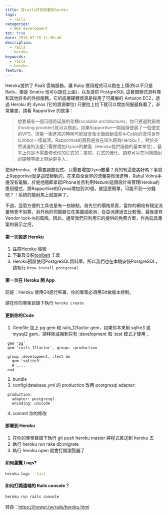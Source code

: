 ```yaml
---
title: 将rails项目部署到heroku
tags:
  - rails
categories:
  - Web development
toc: true
date: 2016-07-18 11:36:48
description: 
  - rails
  - heroku
keywords:
  - rails
  - heroku
feature:
---
```


Heroku提供了 PaaS 雲端服務，讓 Ruby 應用程式可以跑在上頭(所以不只是 Rails，像是 Sinatra 也可以跑在上面)，以及提供 PostgreSQL 這套關聯式資料庫和其他許多的外掛服務。它的底層硬體資源是採用了可擴展的 Amazon EC2，透過 Heroku 的 dynos (它的資源單位) 只要拉上拉下就可以增加伺服器負載了，非常厲害，請看 Rapportive 的故事：

>想要擁有一個可隨時延展的架構(scalable architecture)，你只要選對廠商(hosting provider)就可以做到。如果Rapportive一開始隨便選了一個便宜的VPS，流量一衝進來的時候可能就會像全面啟動電影中Cobb的混沌世界(Limbo)一樣崩潰。Rapportive的服務是放在知名廠商Heroku上，對於突然湧進的流量只需要增加Dynos的數量（Heroku提供服務的基本單位），基本上你是不需要修改你的程式的；當然，程式的優化、調整可以在同樣能耐的硬體等級上容納更多人。
<!-- more -->

使用Heroku、不需要調整程式、只需要增加Dyno數量？真的有這麼美好嗎？事實上Rapportive就是這麼辦到的，在來自全世界的流量突然湧進時，Rahul Vohra手邊沒有電腦，於是他隨即拿起iPhone並且利用Nezumi這個設計來管理Heroku的應用程式，將Rapportive的Dynos增加到20個，就這麼簡單，可能不到一分鐘吧？！系統的能耐馬上就提昇了。

不過，這麼方便的工具也是有一些缺點。首先它的價格昂貴，當你的網站有穩定流量時會不划算，另外他的伺服器位在美國或歐洲，從亞洲連過去比較慢。最後是有Vendor lock-in的風險。因此，通常我們只利用它的提供的免費方案，作為玩具專案的展示之用，

#### 第一次設定 Heroku
1. 註冊[Heroku](https://heroku.com/) 帳號
2. 下載及安裝[toolbelt](https://toolbelt.heroku.com/) 工具
3. Heroku預設使用PostgreSQL資料庫，所以我們也在本機安裝PostgreSQL，請執行 `brew install postgresql`

####  第一次在 Heroku 開 App
前提：Heroku 使用Git進行佈署，你的專案必須用Git做版本控制。

請在你的專案目錄下執行 `heroku create`

#### 更新你的Code
1. Gemfile 加上 pg gem 和 rails_12factor gem，如果你本來用 sqlite3 或 mysql2 gem，請移除或搬到只有 :development 和 :test 模式才使用 。
```
 gem 'pg'
 gem 'rails_12factor', group: :production

 group :development, :test do
   gem 'sqlite3'
   # ....
 end
```
2. bundle
3. config/database.yml 的 production 改用 postgresql adapter:
```
 production:
   adapter: postgresql
   encoding: unicode
```
4. commit 你的修改

#### 部署到 Heroku
1. 在你的專案目錄下執行 git push heroku master 將程式推送到 heroku 去
2. 執行 heroku run rake db:migrate
3. 執行 heroku open 就會打開瀏覽器了

#### 如何瀏覽 Logs?
``` bash
heroku logs --tail
```
#### 如何打開遠端的 Rails console？
``` bash
heroku run rails console
```

转自：https://ihower.tw/rails/heroku.html